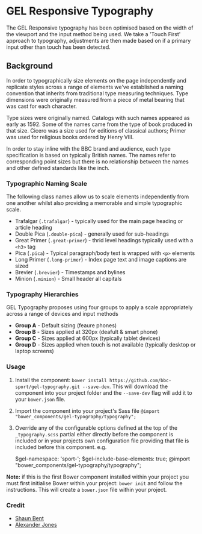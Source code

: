 # GEL Responsive Typography

The GEL Responsive typography has been optimised based on the width of the viewport and the input method being used. We take a 'Touch First' approach to typography, adjustments are then made based on if a primary input other than touch has been detected.

## Background

In order to typographically size elements on the page independently and replicate styles across a range of elements we've established a naming convention that inherits from traditional type measuring techniques. Type dimensions were originally measured from a piece of metal bearing that was cast for each character.

Type sizes were originally named. Catalogs with such names appeared as early as 1592. Some of the names came from the type of book produced in that size. Cicero was a size used for editions of classical authors; Primer was used for religious books ordered by Henry VIII.

In order to stay inline with the BBC brand and audience, each type specification is based on typically British names. The names refer to corresponding point sizes but there is no relationship between the names and other defined standards like the inch.

### Typographic Naming Scale

The following class names allow us to scale elements independently from one another whilst also providing a memorable and simple typographic scale.

- Trafalgar (`.trafalgar`) - typically used for the main page heading or article heading
- Double Pica (`.double-pica`) - generally used for sub-headings
- Great Primer (`.great-primer`) - thrid level headings typically used with a `<h3>` tag
- Pica (`.pica`) - Typical paragraph/body text is wrapped with `<p>` elements
- Long Primer (`.long-primer`) - Index page text and image captions are sized
- Brevier (`.brevier`) - Timestamps and bylines
- Minion (`.minion`) - Small header all capitals

### Typography Hierarchies

GEL Typography proposes using four groups to apply a scale appropriately across a range of devices and input methods

- **Group A** - Default sizing (feaure phones)
- **Group B** - Sizes applied at 320px (deafult & smart phone)
- **Group C** - Sizes applied at 600px (typically tablet devices)
- **Group D** - Sizes applied when touch is not available (typically desktop or laptop screens)

### Usage

1. Install the component: `bower install https://github.com/bbc-sport/gel-typography.git --save-dev`. This will download the component into your project folder and the `--save-dev` flag will add it to your `bower.json` file.
2. Import the component into your project's Sass file `@import "bower_components/gel-typography/typography";`
3. Override any of the configurable options defined at the top of the `_typography.scss` partial either directly before the component is included or in your projects own configuration file providing that file is included before this component. e.g.

    $gel-namespace: 'sport-';
    $gel-include-base-elements: true;
    @import "bower_components/gel-typography/typography";

**Note:** if this is the first Bower component installed within your project you must first initialise Bower within your project: `bower init` and follow the instructions. This will create a `bower.json` file within your project. 

### Credit

- [Shaun Bent](http://www.twitter.com/shaunbent)
- [Alexander Jones](https://twitter.com/itsaljones)
